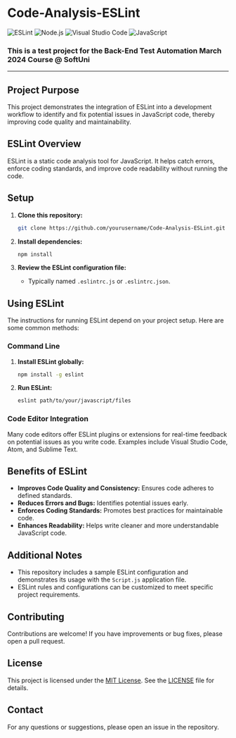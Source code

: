 # Code-Analysis-ESLint

![ESLint](https://img.shields.io/badge/eslint-3A33D1?style=for-the-badge&logo=eslint&logoColor=white)
![Node.js](https://img.shields.io/badge/Node%20js-339933?style=for-the-badge&logo=nodedotjs&logoColor=white)
![Visual Studio Code](https://img.shields.io/badge/Visual_Studio_Code-0078D4?style=for-the-badge&logo=visual%20studio%20code&logoColor=white)
![JavaScript](https://img.shields.io/badge/javascript-%23323330.svg?style=for-the-badge&logo=javascript&logoColor=%23F7DF1E)

### This is a test project for the **Back-End Test Automation March 2024 Course @ SoftUni**

---

## Project Purpose

This project demonstrates the integration of ESLint into a development workflow to identify and fix potential issues in JavaScript code, thereby improving code quality and maintainability.

## ESLint Overview

ESLint is a static code analysis tool for JavaScript. It helps catch errors, enforce coding standards, and improve code readability without running the code.

## Setup

1. **Clone this repository:**

    ```sh
    git clone https://github.com/yourusername/Code-Analysis-ESLint.git
    ```

2. **Install dependencies:**

    ```sh
    npm install
    ```

3. **Review the ESLint configuration file:**
    - Typically named `.eslintrc.js` or `.eslintrc.json`.

## Using ESLint

The instructions for running ESLint depend on your project setup. Here are some common methods:

### Command Line

1. **Install ESLint globally:**

    ```sh
    npm install -g eslint
    ```

2. **Run ESLint:**

    ```sh
    eslint path/to/your/javascript/files
    ```

### Code Editor Integration

Many code editors offer ESLint plugins or extensions for real-time feedback on potential issues as you write code. Examples include Visual Studio Code, Atom, and Sublime Text.

## Benefits of ESLint

- **Improves Code Quality and Consistency:** Ensures code adheres to defined standards.
- **Reduces Errors and Bugs:** Identifies potential issues early.
- **Enforces Coding Standards:** Promotes best practices for maintainable code.
- **Enhances Readability:** Helps write cleaner and more understandable JavaScript code.

## Additional Notes

- This repository includes a sample ESLint configuration and demonstrates its usage with the `Script.js` application file.
- ESLint rules and configurations can be customized to meet specific project requirements.

## Contributing

Contributions are welcome! If you have improvements or bug fixes, please open a pull request.

## License

This project is licensed under the [MIT License](LICENSE). See the [LICENSE](LICENSE) file for details.

## Contact

For any questions or suggestions, please open an issue in the repository.
